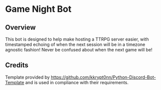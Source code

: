 # Game Night Bot

## Overview
This bot is designed to help make hosting a TTRPG server easier, with timestamped echoing of when the next session will be in a timezone agnostic fashion! Never be confused about when the next game will be!
## Credits
Template provided by https://github.com/kkrypt0nn/Python-Discord-Bot-Template and is used in compliance with their requirements.